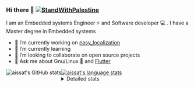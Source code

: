 <!--[![Stand With Palestine](https://raw.githubusercontent.com/TheBSD/StandWithPalestine/main/banner-no-action.svg)](https://thebsd.github.io/StandWithPalestine)-->
### Hi there 👋   [![StandWithPalestine](https://raw.githubusercontent.com/TheBSD/StandWithPalestine/main/badges/StandWithPalestine.svg)](https://github.com/TheBSD/StandWithPalestine/blob/main/docs/README.md)

I am an Embedded systems Engineer ⚡️ and Software developer 💻 . I have a Master degree in Embedded systems
- 🔭 I’m currently working on [easy_localization](https://pub.dev/packages/easy_localization)
- 🌱 I’m currently learning 
- 👯 I’m looking to collaborate on open source projects
- 💬 Ask me about  Gnu/Linux 🐧 and [Flutter](https://flutter.dev) 

<a href="https://profile-summary-for-github.com/user/aissat">
  <img align="left" height="170px" src="https://github-readme-stats.vercel.app/api?username=aissat&show_icons=true&line_height=27&count_private=true&include_all_commits=true" alt="aissat's GitHub stats"/>
  <img src="https://github-readme-stats.vercel.app/api/top-langs/?username=aissat&hide_langs_below=5&layout=compact" alt="aissat's language stats"/>
</a>

<details>
<summary>Detailed stats</summary>
 

### 🧐 Waka Stats

<!--START_SECTION:waka-->
![Code Time](http://img.shields.io/badge/Code%20Time-6%2C612%20hrs%2055%20mins-blue)

![Profile Views](http://img.shields.io/badge/Profile%20Views-0-blue)

![Lines of code](https://img.shields.io/badge/From%20Hello%20World%20I%27ve%20Written-2.2%20million%20lines%20of%20code-blue)

**🐱 My GitHub Data** 

> 📦 123.2 kB Used in GitHub's Storage 
 > 
> 🏆 13 Contributions in the Year 2025
 > 
> 💼 Opted to Hire
 > 
> 📜 172 Public Repositories 
 > 
> 🔑 32 Private Repositories 
 > 
**I'm a Night 🦉** 

```text
🌞 Morning                596 commits         ██░░░░░░░░░░░░░░░░░░░░░░░   07.57 % 
🌆 Daytime                1362 commits        ████░░░░░░░░░░░░░░░░░░░░░   17.30 % 
🌃 Evening                3295 commits        ██████████░░░░░░░░░░░░░░░   41.86 % 
🌙 Night                  2619 commits        ████████░░░░░░░░░░░░░░░░░   33.27 % 
```
📅 **I'm Most Productive on Thursday** 

```text
Monday                   725 commits         ██░░░░░░░░░░░░░░░░░░░░░░░   09.21 % 
Tuesday                  1225 commits        ████░░░░░░░░░░░░░░░░░░░░░   15.56 % 
Wednesday                981 commits         ███░░░░░░░░░░░░░░░░░░░░░░   12.46 % 
Thursday                 1584 commits        █████░░░░░░░░░░░░░░░░░░░░   20.12 % 
Friday                   1323 commits        ████░░░░░░░░░░░░░░░░░░░░░   16.81 % 
Saturday                 1300 commits        ████░░░░░░░░░░░░░░░░░░░░░   16.51 % 
Sunday                   734 commits         ██░░░░░░░░░░░░░░░░░░░░░░░   09.32 % 
```


📊 **This Week I Spent My Time On** 

```text
🕑︎ Time Zone: Africa/Algiers

💬 Programming Languages: 
Python                   8 hrs 15 mins       ███████████░░░░░░░░░░░░░░   44.61 % 
YAML                     3 hrs 54 mins       █████░░░░░░░░░░░░░░░░░░░░   21.09 % 
Text                     2 hrs 7 mins        ███░░░░░░░░░░░░░░░░░░░░░░   11.48 % 
Nginx configuration file 1 hr 58 mins        ███░░░░░░░░░░░░░░░░░░░░░░   10.70 % 
Other                    1 hr 55 mins        ███░░░░░░░░░░░░░░░░░░░░░░   10.41 % 

🔥 Editors: 
VS Code                  18 hrs 31 mins      █████████████████████████   100.00 % 

💻 Operating System: 
Linux                    18 hrs 31 mins      █████████████████████████   100.00 % 
```

**I Mostly Code in Dart** 

```text
Dart                     33 repos            ████████░░░░░░░░░░░░░░░░░   31.73 % 
C++                      11 repos            ███░░░░░░░░░░░░░░░░░░░░░░   10.58 % 
TypeScript               11 repos            ███░░░░░░░░░░░░░░░░░░░░░░   10.58 % 
Dockerfile               4 repos             █░░░░░░░░░░░░░░░░░░░░░░░░   03.85 % 
Rust                     3 repos             █░░░░░░░░░░░░░░░░░░░░░░░░   02.88 % 
```



**Timeline**

![Lines of Code chart](https://raw.githubusercontent.com/aissat/aissat/master/assets/bar_graph.png)


 Last Updated on 24/02/2025 01:15:56 UTC
<!--END_SECTION:waka-->

</details>

